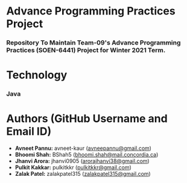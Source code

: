 # Advance Programming Practices Project
### Repository To Maintain Team-09's Advance Programming Practices (SOEN-6441) Project for Winter 2021 Term.

# Technology
### Java

# Authors (GitHub Username and Email ID)
* **Avneet Pannu:** avneet-kaur (avneepannu@gmail.com)
* **Bhoomi Shah:** BShah5 (bhoomi.shah@mail.concordia.ca)
* **Jhanvi Arora:** jhanvi0905 (arorajhanvi38@gmail.com)
* **Pulkit Kakkar:** pulkitkkr (pulkitkkr@gmail.com)
* **Zalak Patel:** zalakpatel315 (zalakpatel315@gmail.com)

